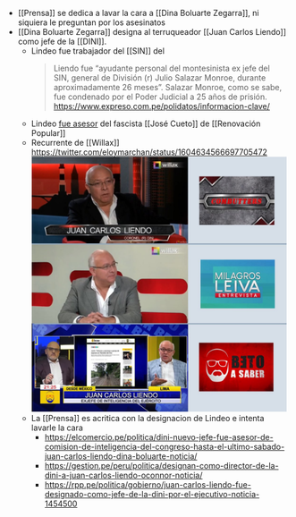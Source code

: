 - [[Prensa]] se dedica a lavar la cara a [[Dina Boluarte Zegarra]], ni siquiera le preguntan por los asesinatos
- [[Dina Boluarte Zegarra]] designa al terruqueador [[Juan Carlos Liendo]] como jefe de la [[DINI]].
	- Lindeo fue trabajador del [[SIN]] del
	     > Liendo fue “ayudante personal del montesinista ex jefe del SIN, general de División (r) Julio Salazar Monroe, durante aproximadamente 26 meses”. Salazar Monroe, como se sabe, fue condenado por el Poder Judicial a 25 años de prisión. https://www.expreso.com.pe/polidatos/informacion-clave/
	- Lindeo [fue asesor](https://larepublica.pe/politica/actualidad/2022/12/19/nuevo-jefe-de-la-dini-fue-antes-asesor-de-la-comision-de-inteligencia-presidida-por-jose-cueto-congreso-dina-boluarte-pedro-angulo/) del fascista [[José Cueto]] de [[Renovación Popular]]
	- Recurrente de [[Willax]] https://twitter.com/eloymarchan/status/1604634566697705472 ![lindeo-willax.jpeg](../assets/lindeo-willax_1671488373784_0.jpeg)
	- La [[Prensa]] es acritica con la designacion de Lindeo e intenta lavarle la cara
		- https://elcomercio.pe/politica/dini-nuevo-jefe-fue-asesor-de-comision-de-inteligencia-del-congreso-hasta-el-ultimo-sabado-juan-carlos-liendo-dina-boluarte-noticia/
		- https://gestion.pe/peru/politica/designan-como-director-de-la-dini-a-juan-carlos-liendo-oconnor-noticia/
		- https://rpp.pe/politica/gobierno/juan-carlos-liendo-fue-designado-como-jefe-de-la-dini-por-el-ejecutivo-noticia-1454500